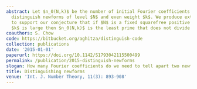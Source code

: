 ```yaml
---
abstract: Let $n_0(N,k)$ be the number of initial Fourier coefficients necessary to
  distinguish newforms of level $N$ and even weight $k$. We produce extensive data
  to support our conjecture that if $N$ is a fixed squarefree positive integer and
  $k$ is large then $n_0(N,k)$ is the least prime that does not divide $N$.
coauthors: S. Chow
code: https://bitbucket.org/aghitza/distinguish-code
collection: publications
date: '2015-01-01'
paperurl: https://doi.org/10.1142/S1793042115500499
permalink: /publication/2015-distinguish-newforms
slogan: How many Fourier coefficients do we need to tell apart two newforms?
title: Distinguishing newforms
venue: 'Int. J. Number Theory, 11(3): 893-908'
---
```

